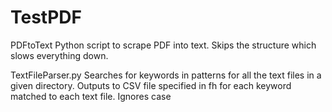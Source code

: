 TestPDF
=======
PDFtoText
Python script to scrape PDF into text. Skips the structure which slows everything down.

TextFileParser.py
Searches for keywords in patterns for all the text files in a given directory.
Outputs to CSV file specified in fh for each keyword matched to each text file.
Ignores case
